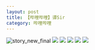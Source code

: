 ```yaml
---
layout: post
title: 【哔哩哔哩】谭Sir
category: 哔哩哔哩
---
```

![story_new_final](http://rbwl8nwm4.hd-bkt.clouddn.com/img/story_new_final_0322.png)
![](http://rc5p5sl4z.hd-bkt.clouddn.com/img/tan-220514-1.png)
![](http://rc5p5sl4z.hd-bkt.clouddn.com/img/tan-220514-2.png)
![](http://rc5p5sl4z.hd-bkt.clouddn.com/img/tan-220514-3.png)
![](http://rc5p5sl4z.hd-bkt.clouddn.com/img/tan-220514-4.png)
![](http://rc5p5sl4z.hd-bkt.clouddn.com/img/tan-220514-5.png)
  




